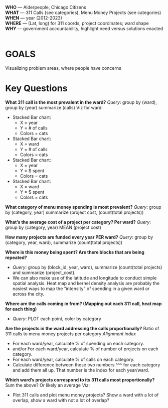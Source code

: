 **WHO** — Alderpeople, Chicago Citizens <br>
**WHAT** — 311 Calls (see categories), Menu Money Projects (see categories) <br>
**WHEN** — year (2012-2023) <br>
**WHERE** — (Lat, long) for 311 coords, project coordinates; ward shape <br>
**WHY** — government accountability, highlight need versus solutions enacted <br>
<br>
# GOALS
Visualizing problem areas, where people have concerns

# Key Questions
**What 311 call is the most prevalent in the ward?**
_Query_: group by (ward), group by (year) summarize (calls) 
Viz for ward:
* Stacked Bar chart: 
  * X = year
  * Y = # of calls
  * Colors = cats
* Stacked Bar chart:
  * X = ward
  * Y = # of calls
  * Colors = cats
* Stacked Bar chart:
  * X = year
  * Y = $ spent
  * Colors = cats
* Stacked Bar chart:
  * X = ward
  * Y = $ spent
  * Colors = cats

**What category of menu money spending is most prevalent?**
_Query_: group by (category, year) summarize (project cost, (count(total projects))

**What’s the average cost of a project per category? Per ward?**
_Query_: group by (category, year) MEAN (project cost) 

**How many projects are funded every year PER ward?**
_Query_: group by (category, year, ward), summarize (count(total projects))

**Where is this money being spent? Are there blocks that are being repeated?**
* _Query_: group by (block_id, year, ward), summarize (count(total projects) and  summarize (project_cost). 
* We can also make use of the latitude and longitude to conduct simple spatial analysis. Heat map and kernel density analysis are probably the easiest ways to map the “intensity” of spending in a given ward or across the city.  

**Where are the calls coming in from? (Mapping out each 311 call, heat map for each thing)**
* _Query_: PLOT each point, color by category

**Are the projects in the ward addressing the calls proportionally?**
Ratio of 311 calls to menu money projects per category
_Alignment index_
* For each ward/year, calculate % of spending on each category.
* and/or For each ward/year, calculate % of number of projects on each category.
* For each ward/year, calculate % of calls on each category. 
* Calculate difference between these two numbers ^^^ for each category and add them all up. That number is the index for each year/ward.

**Which ward’s projects correspond to its 311 calls most proportionally?**
Sum the above? Or likely an average
_Viz_:
* Plot 311 calls and plot menu money projects? Show a ward with a lot of overlap, show a ward with not a lot of overlap?

